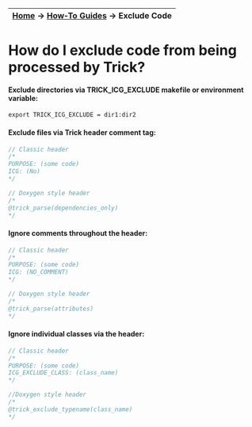 | [Home](/trick) → [How‐To Guides](How‐To-Guides) → Exclude Code |
|----------------------------------------------------------|

# How do I exclude code from being processed by Trick?

#### Exclude directories via TRICK\_ICG\_EXCLUDE makefile or environment variable:
```
export TRICK_ICG_EXCLUDE = dir1:dir2
```

#### Exclude files via Trick header comment tag:
```c++
// Classic header
/*
PURPOSE: (some code)
ICG: (No)
*/

// Doxygen style header
/*
@trick_parse(dependencies_only)
*/
```

#### Ignore comments throughout the header:
```c++
// Classic header
/*
PURPOSE: (some code)
ICG: (NO_COMMENT)
*/

// Doxygen style header
/*
@trick_parse(attributes)
*/
```

#### Ignore individual classes via the header:
```c++
// Classic header
/*
PURPOSE: (some code)
ICG_EXCLUDE_CLASS: (class_name)
*/

//Doxygen style header
/*
@trick_exclude_typename(class_name)
*/
```
